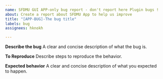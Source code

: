 ```yaml
---
name: SFDMU GUI APP-only bug report - don't report here Plugin bugs !
about: Create a report about SFDMU App to help us improve
title: "[APP-BUG]-The bug title"
labels: bug
assignees: hknokh

---
```


**Describe the bug**
A clear and concise description of what the bug is.

**To Reproduce**
Describe steps to reproduce the behavior.

**Expected behavior**
A clear and concise description of what you expected to happen.
